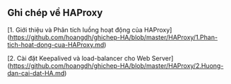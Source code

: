 ## Ghi chép về HAProxy

[1. Giới thiệu và Phân tích luồng hoạt động của HAProxy] (https://github.com/hoangdh/ghichep-HA/blob/master/HAProxy/1.Phan-tich-hoat-dong-cua-HAProxy.md)

[2. Cài đặt Keepalived và load-balancer cho Web Server] (https://github.com/hoangdh/ghichep-HA/blob/master/HAProxy/2.Huong-dan-cai-dat-HA.md)